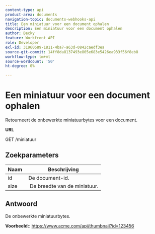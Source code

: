 ```yaml
---
content-type: api
product-area: documents
navigation-topic: documents-webhooks-api
title: Een miniatuur voor een document ophalen
description: Een miniatuur voor een document ophalen
author: Becky
feature: Workfront API
role: Developer
exl-id: 31960689-1811-4ba7-a63d-0842caedf3ea
source-git-commit: 14ff8da8137493e805e683e5426ea933f56f8eb8
workflow-type: tm+mt
source-wordcount: '50'
ht-degree: 0%

---
```



# Een miniatuur voor een document ophalen

Retourneert de onbewerkte miniatuurbytes voor een document.

**URL**

GET /miniatuur

## Zoekparameters

| Naam  | Beschrijving |
|---|---|
| id  | De document-id. |
| size  |  De breedte van de miniatuur. |


## Antwoord

De onbewerkte miniatuurbytes.

**Voorbeeld:**: https://www.acme.com/api/thumbnail?id=123456
